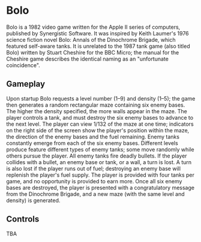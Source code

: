 # Bolo

Bolo is a 1982 video game written for the Apple II series of computers, published by Synergistic Software. It was inspired by Keith Laumer's 1976 science fiction novel Bolo: Annals of the Dinochrome Brigade, which featured self-aware tanks. It is unrelated to the 1987 tank game (also titled Bolo) written by Stuart Cheshire for the BBC Micro; the manual for the Cheshire game describes the identical naming as an "unfortunate coincidence".

## Gameplay
Upon startup Bolo requests a level number (1–9) and density (1–5); the game then generates a random rectangular maze containing six enemy bases. The higher the density specified, the more walls appear in the maze. The player controls a tank, and must destroy the six enemy bases to advance to the next level. The player can view 1/132 of the maze at one time; indicators on the right side of the screen show the player's position within the maze, the direction of the enemy bases and the fuel remaining.
Enemy tanks constantly emerge from each of the six enemy bases. Different levels produce feature different types of enemy tanks; some move randomly while others pursue the player. All enemy tanks fire deadly bullets. If the player collides with a bullet, an enemy base or tank, or a wall, a turn is lost. A turn is also lost if the player runs out of fuel; destroying an enemy base will replenish the player's fuel supply. The player is provided with four tanks per game, and no opportunity is provided to earn more.
Once all six enemy bases are destroyed, the player is presented with a congratulatory message from the Dinochrome Brigade, and a new maze (with the same level and density) is generated.

## Controls
TBA
